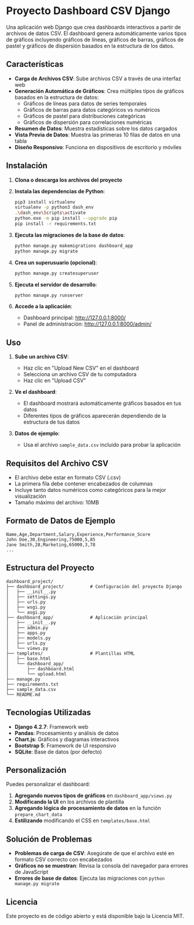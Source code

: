 # Proyecto Dashboard CSV Django

Una aplicación web Django que crea dashboards interactivos a partir de archivos de datos CSV. El dashboard genera automáticamente varios tipos de gráficos incluyendo gráficos de líneas, gráficos de barras, gráficos de pastel y gráficos de dispersión basados en la estructura de los datos.

## Características

- **Carga de Archivos CSV**: Sube archivos CSV a través de una interfaz web
- **Generación Automática de Gráficos**: Crea múltiples tipos de gráficos basados en la estructura de datos:
  - Gráficos de líneas para datos de series temporales
  - Gráficos de barras para datos categóricos vs numéricos
  - Gráficos de pastel para distribuciones categóricas
  - Gráficos de dispersión para correlaciones numéricas
- **Resumen de Datos**: Muestra estadísticas sobre los datos cargados
- **Vista Previa de Datos**: Muestra las primeras 10 filas de datos en una tabla
- **Diseño Responsivo**: Funciona en dispositivos de escritorio y móviles

## Instalación

1. **Clona o descarga los archivos del proyecto**

2. **Instala las dependencias de Python**:
   ```bash
   pip3 install virtualenv
   virtualenv -p python3 dash_env
   .\dash_env\Scripts\activate
   python.exe -m pip install --upgrade pip
   pip install -r requirements.txt
   ```

3. **Ejecuta las migraciones de la base de datos**:
   ```bash
   python manage.py makemigrations dashboard_app
   python manage.py migrate
   ```

4. **Crea un superusuario (opcional)**:
   ```bash
   python manage.py createsuperuser
   ```

5. **Ejecuta el servidor de desarrollo**:
   ```bash
   python manage.py runserver
   ```

6. **Accede a la aplicación**:
   - Dashboard principal: http://127.0.0.1:8000/
   - Panel de administración: http://127.0.0.1:8000/admin/

## Uso

1. **Sube un archivo CSV**:
   - Haz clic en "Upload New CSV" en el dashboard
   - Selecciona un archivo CSV de tu computadora
   - Haz clic en "Upload CSV"

2. **Ve el dashboard**:
   - El dashboard mostrará automáticamente gráficos basados en tus datos
   - Diferentes tipos de gráficos aparecerán dependiendo de la estructura de tus datos

3. **Datos de ejemplo**:
   - Usa el archivo `sample_data.csv` incluido para probar la aplicación

## Requisitos del Archivo CSV

- El archivo debe estar en formato CSV (.csv)
- La primera fila debe contener encabezados de columnas
- Incluye tanto datos numéricos como categóricos para la mejor visualización
- Tamaño máximo del archivo: 10MB

## Formato de Datos de Ejemplo

```csv
Name,Age,Department,Salary,Experience,Performance_Score
John Doe,30,Engineering,75000,5,85
Jane Smith,28,Marketing,65000,3,78
...
```

## Estructura del Proyecto

```
dashboard_project/
├── dashboard_project/          # Configuración del proyecto Django
│   ├── __init__.py
│   ├── settings.py
│   ├── urls.py
│   ├── wsgi.py
│   └── asgi.py
├── dashboard_app/              # Aplicación principal
│   ├── __init__.py
│   ├── admin.py
│   ├── apps.py
│   ├── models.py
│   ├── urls.py
│   └── views.py
├── templates/                  # Plantillas HTML
│   ├── base.html
│   └── dashboard_app/
│       ├── dashboard.html
│       └── upload.html
├── manage.py
├── requirements.txt
├── sample_data.csv
└── README.md
```

## Tecnologías Utilizadas

- **Django 4.2.7**: Framework web
- **Pandas**: Procesamiento y análisis de datos
- **Chart.js**: Gráficos y diagramas interactivos
- **Bootstrap 5**: Framework de UI responsivo
- **SQLite**: Base de datos (por defecto)

## Personalización

Puedes personalizar el dashboard:

1. **Agregando nuevos tipos de gráficos** en `dashboard_app/views.py`
2. **Modificando la UI** en los archivos de plantilla
3. **Agregando lógica de procesamiento de datos** en la función `prepare_chart_data`
4. **Estilizando** modificando el CSS en `templates/base.html`

## Solución de Problemas

- **Problemas de carga de CSV**: Asegúrate de que el archivo esté en formato CSV correcto con encabezados
- **Gráficos no se muestran**: Revisa la consola del navegador para errores de JavaScript
- **Errores de base de datos**: Ejecuta las migraciones con `python manage.py migrate`

## Licencia

Este proyecto es de código abierto y está disponible bajo la Licencia MIT.
